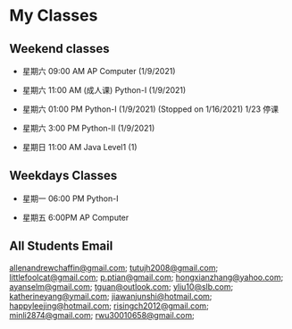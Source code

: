 # My Classes

## Weekend classes
* 星期六 09:00 AM AP Computer (1/9/2021)
* 星期六 11:00 AM (成人课) Python-I (1/9/2021)
* 星期六 01:00 PM Python-I (1/9/2021) (Stopped on 1/16/2021) 1/23 停课
* 星期六 3:00 PM Python-II (1/9/2021)

* 星期日 11:00 AM Java Level1 (1)

## Weekdays Classes
* 星期一 06:00 PM Python-I

* 星期五 6:00PM AP Computer


## All Students Email

allenandrewchaffin@gmail.com;
tutujh2008@gmail.com;
littlefoolcat@gmail.com;
p.ptian@gmail.com;
hongxianzhang@yahoo.com;
ayanselm@gmail.com;
tguan@outlook.com;
yliu10@slb.com;
katherineyang@ymail.com;
jiawanjunshi@hotmail.com;
happyleejing@hotmail.com;
risingch2012@gmail.com;
minli2874@gmail.com;
rwu30010658@gmail.com;